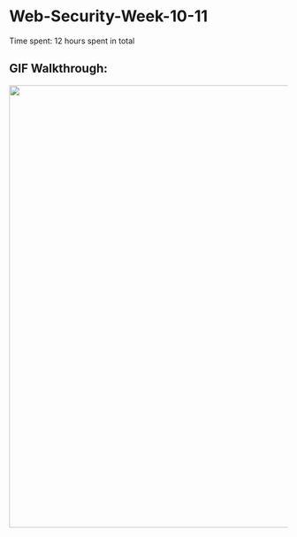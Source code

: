 # Web-Security-Week-10-11

Time spent: 12 hours spent in total

## GIF Walkthrough: <br />
<img src="https://github.com/sengfung27/Web-Security-Week-10-11/blob/master/honeypot.gif" width="800">
